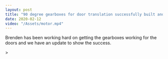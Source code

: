 ```yaml
---
layout: post
title: "90 degree gearboxes for door translation successfully built and running!"
date: 2020-02-12
video: "/Assets/motor.mp4"
---
```


<p> Brenden has been working hard on getting the gearboxes working for the doors and we have an update to show the success. </p>>



